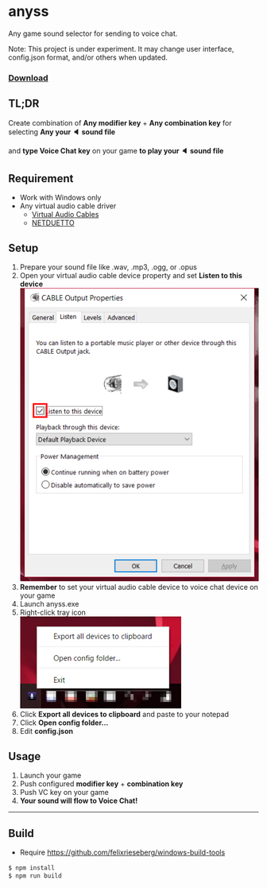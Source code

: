 anyss
====

Any game sound selector for sending to voice chat.

Note: This project is under experiment. It may change user interface, config.json format, and/or others when updated.

### [Download](https://github.com/progre/anyss/releases)

TL;DR
----

Create combination of **Any modifier key** + **Any combination key** for selecting **Any your :speaker: sound file**

and **type Voice Chat key** on your game **to play your :speaker: sound file**

Requirement
----

- Work with Windows only
- Any virtual audio cable driver
    - [Virtual Audio Cables](https://www.vb-audio.com/Cable/index.htm)
    - [NETDUETTO](http://netduetto.net/download/)

Setup
----

1. Prepare your sound file like .wav, .mp3, .ogg, or .opus
2. Open your virtual audio cable device property and set **Listen to this device**  
![](docs/images/sounddevice.png)
3. **Remember** to set your virtual audio cable device to voice chat device on your game
4. Launch anyss.exe
5. Right-click tray icon  
![](docs/images/tray.png)
6. Click **Export all devices to clipboard** and paste to your notepad
7. Click **Open config folder...**
8. Edit **config.json**

Usage
----

1. Launch your game
2. Push configured **modifier key** + **combination key**
3. Push VC key on your game
4. **Your sound will flow to Voice Chat!**

----

Build
----

- Require https://github.com/felixrieseberg/windows-build-tools

```
$ npm install
$ npm run build
```
